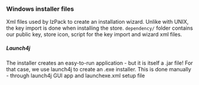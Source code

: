 ### Windows installer files

Xml files used by IzPack to create an installation wizard. Unlike with UNIX, the key import is done when installing the store.
`dependency/` folder contains our public key, store icon, script for the key import and wizard xml files.

##### Launch4j
The installer creates an easy-to-run application - but it is itself a .jar file! For that case, we use launch4j to create an .exe installer. This is done manually - through launch4j GUI app and launchexe.xml setup file


